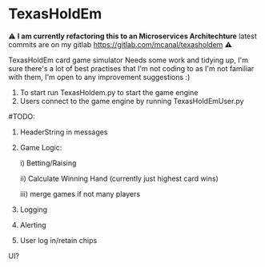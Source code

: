 # TexasHoldEm
:warning: **I am currently refactoring this to an Microservices Architechture** 
latest commits are on my gitlab https://gitlab.com/mcanal/texasholdem :warning: 

TexasHoldEm card game simulator
Needs some work and tidying up, 
I'm sure there's a lot of best practises that I'm not coding to as I'm not familiar with them,
I'm open to any improvement suggestions :)

1) To start run TexasHoldem.py to start the game engine
2) Users connect to the game engine by running TexasHoldEmUser.py

#TODO: 
1) HeaderString in messages
2) Game Logic:

    i) Betting/Raising
    
    ii) Calculate Winning Hand (currently just highest card wins)
    
    iii) merge games if not many players

3) Logging

4) Alerting
5) User log in/retain chips 


UI?
